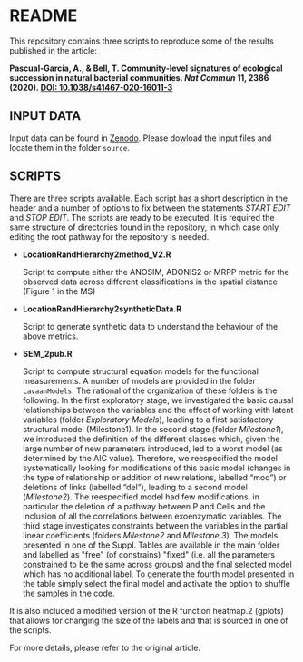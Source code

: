 README
======

This repository contains three scripts to reproduce some of the results
published in the article: 

**Pascual-García, A., & Bell, T. Community-level signatures of ecological succession in natural bacterial communities. _Nat Commun_ 11, 2386 (2020). [DOI: 10.1038/s41467-020-16011-3](https://doi.org/10.1038/s41467-020-16011-3)**
  

## INPUT DATA ##

Input data can be found in [Zenodo](https://doi.org/10.5281/zenodo.3539537). Please dowload the input files and locate them in the folder `source`.

## SCRIPTS ##

There are three scripts available. Each script has a short description in the header and a number of options to fix between the statements _START EDIT_ and _STOP EDIT_. The scripts are ready to be executed. It is required the same structure of directories found in the repository, in which case only editing the root pathway for the repository is needed.

* **LocationRandHierarchy2method\_V2.R**

	Script to compute either the ANOSIM, ADONIS2 or MRPP metric for the observed data across different classifications in the spatial distance (Figure 1 in the MS)

* **LocationRandHierarchy2syntheticData.R**

   Script to generate synthetic data to understand the behaviour of the above metrics.
   
* **SEM_2pub.R**
   
   Script to compute structural equation models for the functional measurements. A number of models are provided in the folder `LavaanModels`. The rational of the organization of these folders is the following. In the first exploratory stage, we investigated the basic causal relationships between the variables and the effect of working with latent variables (folder _Exploratory Models_), leading to a first satisfactory structural model (Milestone1). In the second stage (folder _Milestone1_), we introduced the definition of the different classes which, given the large number of new parameters introduced, led to a worst model (as determined by the AIC value). Therefore, we reespecified the model systematically looking for modifications of this basic model (changes in the type of relationship or addition of new relations, labelled “mod”) or deletions of links (labelled “del”), leading to a second model (_Milestone2_). The reespecified model had few modifications, in particular the deletion of a pathway between P and Cells and the inclusion of all the correlations between exoenzymatic variables. The third stage investigates constraints between the variables in the partial linear coefficients (folders _Milestone2_ and _Milestone 3_). The models presented in one of the Suppl. Tables are available in the main folder and labelled as "free" (of constrains) "fixed" (i.e. all the parameters constrained to be the same across groups) and the final selected model which has no additional label. To generate the fourth model presented in the table simply select the final model and activate the option to shuffle the samples in the code.
   
It is also included a modified version of the R function heatmap.2 (gplots) that allows for changing the size of the labels and that is sourced in one of the scripts.

For more details, please refer to the original article. 

